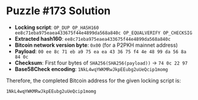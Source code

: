 # Puzzle #173 Solution

- **Locking script**: `OP_DUP OP_HASH160 ee8c71eba975eaea433675f44e4899da568a840c OP_EQUALVERIFY OP_CHECKSIG`
- **Extracted hash160**: `ee8c71eba975eaea433675f44e4899da568a840c`
- **Bitcoin network version byte**: `0x00` (for a P2PKH mainnet address)
- **Payload**: `00 ee 8c 71 eb a9 75 ea ea 43 36 75 f4 4e 48 99 da 56 8a 84 0c`
- **Checksum**: First four bytes of `SHA256(SHA256(payload))` → `74 0c 22 97`
- **Base58Check encoding**: `1NkL4wqYWKMRwJkpEEubg2uUeQcip1momg`

Therefore, the completed Bitcoin address for the given locking script is:

```
1NkL4wqYWKMRwJkpEEubg2uUeQcip1momg
```
